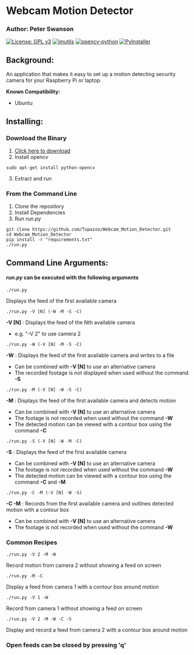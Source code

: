 # Webcam Motion Detector
### Author: Peter Swanson
[![License: GPL v3](https://img.shields.io/badge/License-GPL%20v3-blue.svg)](https://www.gnu.org/licenses/gpl-3.0) 
[![imutils](https://img.shields.io/badge/imutils-0.5.2-green.svg)](https://pypi.org/project/imutils/) 
[![opencv-python](https://img.shields.io/badge/opencv—python-4.0.0.21-green.svg)](https://pypi.org/project/opencv-python/)
[![PyInstaller](https://img.shields.io/badge/PyInstaller-3.4-green.svg)](https://pypi.org/project/PyInstaller/)

## Background:
An application that makes it easy to set up a motion detecting
security camera for your Raspberry Pi or laptop.

<b>Known Compatibility: </b>
- Ubuntu

## Installing:
### Download the Binary
1. [Click here to download](https://github.com/Topazoo/Webcam_Motion_Detector/raw/master/binaries/Webcam%20Motion%20Capture.zip)
2. Install opencv
```
sudo apt-get install python-opencv
```
3. Extract and run

### From the Command Line
1. Clone the repository
2. Install Dependencies
3. Run <i>run.py</i>

```
git clone https://github.com/Topazoo/Webcam_Motion_Detector.git
cd Webcam_Motion_Detector
pip install -r "requirements.txt"
./run.py
```

## Command Line Arguments:
#### <i>run.py</i> can be executed with the following arguments
```
./run.py
```
Displays the feed of the first available camera
```
./run.py -V [N] (-W -M -S -C)
```
<b>-V [N]</b> : Displays the feed of the Nth available camera

- e.g. "-V 2" to use camera 2

```
./run.py -W (-V [N] -M -S -C)
```
<b>-W</b> : Displays the feed of the first available camera and writes to a file

- Can be combined with <b>-V [N]</b> to use an alternative camera
- The recorded footage is not displayed when used without the command <b>-S</b>

```
./run.py -M (-V [N] -W -S -C)
```
<b>-M</b> : Displays the feed of the first available camera and detects motion

- Can be combined with <b>-V [N]</b> to use an alternative camera
- The footage is not recorded when used without the command <b>-W</b>
- The detected motion can be viewed with a contour box using the command <b>-C</b>

```
./run.py -S (-V [N] -W -M -C)
```
<b>-S</b> : Displays the feed of the first available camera

- Can be combined with <b>-V [N]</b> to use an alternative camera
- The footage is not recorded when used without the command <b>-W</b>
- The detected motion can be viewed with a contour box using the command <b>-C</b> and <b>-M</b>

```
./run.py -C -M (-V [N] -W -S)
```
<b>-C -M</b> : Records from the first available camera and outlines detected motion with a contour box

- Can be combined with <b>-V [N]</b> to use an alternative camera
- The footage is not recorded when used without the command <b>-W</b>

### Common Recipes
```
./run.py -V 2 -M -W
```
Record motion from camera 2 without showing a feed on screen
```
./run.py -M -C
```
Display a feed from camera 1 with a contour box around motion
```
./run.py -V 1 -W
```
Record from camera 1 without showing a feed on screen
```
./run.py -V 2 -M -W -C -S
```
Display and record a feed from camera 2 with a contour box around motion


### <b>Open feeds can be closed by pressing 'q'</b>
